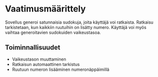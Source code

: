 # Vaatimusmäärittely

Sovellus generoi satunnaisia sudokuja, joita käyttäjä voi ratkaista. Ratkaisu tarkistetaan, kun kaikkiin ruutuihin on lisätty numero. Käyttäjä voi myös vaihtaa generoitavien sudokuiden vaikeustasoa.

## Toiminnallisuudet

- Vaikeustason muuttaminen
- Ratkaisun automaattinen tarkistus
- Ruutuun numeron lisääminen numeronäppäimillä